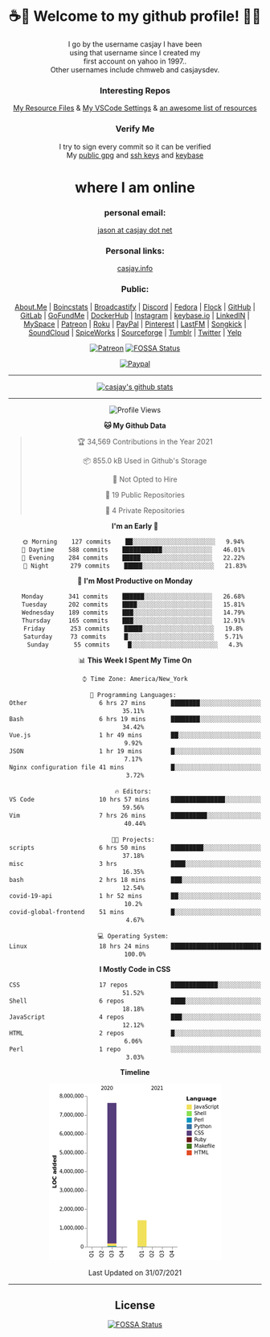 <div align="center">  
  
# <strong> ☕👋 Welcome to my github profile! 👋🚀 </strong>  
  
I go by the username casjay I have been  
using that username since I created my  
first account on yahoo in 1997..  
Other usernames include chmweb and casjaysdev.  
  
### <strong> Interesting Repos </strong>  
[My Resource Files](https://github.com/casjay/resources) & 
[My VSCode Settings](https://github.com/casjay/vs-code) & 
[an awesome list of resources](https://github.com/casjay/awesome)
  
### <strong> Verify Me </strong>
I try to sign every commit so it can be verified  
My [public gpg](https://github.com/casjay/public/raw/master/jason.asc) and 
[ssh keys](https://github.com/casjay/public/raw/master/ssh_id.pub) and 
[keybase](https://keybase.io/casjay)  
  
# <strong> where I am online </strong>  
  
### <strong> personal email: </strong>  
[jason at casjay dot net](mailto:jason@casjay.net)  

### <strong> Personal links: </strong>  
[casjay.info](http://casjay.info)  
  
### <strong> Public: </strong>  
[About.Me](https://about.me/casjay) | 
[Boincstats](https://boincstats.com/en/page/profile/user/34665/) | 
[Broadcastify](http://www.radioreference.com/apps/user/?uid=184850) | 
[Discord](https://discord.gg/z2wS84v) | 
[Fedora](https://copr.fedorainfracloud.org/coprs/casjay) | 
[Flock](http://casjay.flock.com) | 
[GitHub](http://github.com/casjay) | 
[GitLab](http://gitlab.com/casjay) | 
[GoFundMe](https://www.gofundme.com/casjay) | 
[DockerHub](https://hub.docker.com/r/casjay/) | 
[Instagram](https://www.instagram.com/casjay/) | 
[keybase.io](http://keybase.io/casjay) | 
[LinkedIN](http://linkedin.com/in/casjay) | 
[MySpace](https://myspace.com/casjay) | 
[Patreon](https://www.patreon.com/casjay) | 
[Roku](https://my.roku.com/add/casjaysdev) | 
[PayPal](https://paypal.me/casjaysdev) | 
[Pinterest](https://www.pinterest.com/casjaysdev) | 
[LastFM](https://www.last.fm/user/Casjay) | 
[Songkick](https://www.songkick.com/users/casjay) | 
[SoundCloud](https://soundcloud.com/casjay) | 
[SpiceWorks](https://community.spiceworks.com/people/casjay) | 
[Sourceforge](https://sourceforge.net/u/chmweb/profile/) | 
[Tumblr](https://casjay.tumblr.com) | 
[Twitter](https://twitter.com/casjay) | 
[Yelp](https://www.yelp.com/user_details?userid=vSxaZZdqte5WhkOlsPqReQ)  
  
[![Patreon](https://img.shields.io/badge/patreon-donate-orange.svg)](https://www.patreon.com/casjay) [![FOSSA Status](https://app.fossa.com/api/projects/git%2Bgithub.com%2Fcasjay%2Fcasjay.svg?type=shield)](https://app.fossa.com/projects/git%2Bgithub.com%2Fcasjay%2Fcasjay?ref=badge_shield)

[![Paypal](https://img.shields.io/badge/Donate-PayPal-green.svg)](https://www.paypal.me/casjaysdev)  
  
---
[![casjay's github stats](https://gh-readme-stats.casjay.now.sh/api/?theme=dracula&username=casjay&show_icons=true)](https://github.com/casjay)  
  
---
<!--START_SECTION:waka-->
![Profile Views](http://img.shields.io/badge/Profile%20Views-13-blue)

**🐱 My Github Data** 

> 🏆 34,569 Contributions in the Year 2021
 > 
> 📦 855.0 kB Used in Github's Storage 
 > 
> 🚫 Not Opted to Hire
 > 
> 📜 19 Public Repositories 
 > 
> 🔑 4 Private Repositories  
 > 
**I'm an Early 🐤** 

```text
🌞 Morning    127 commits    ██░░░░░░░░░░░░░░░░░░░░░░░   9.94% 
🌆 Daytime    588 commits    ███████████░░░░░░░░░░░░░░   46.01% 
🌃 Evening    284 commits    █████░░░░░░░░░░░░░░░░░░░░   22.22% 
🌙 Night      279 commits    █████░░░░░░░░░░░░░░░░░░░░   21.83%

```
📅 **I'm Most Productive on Monday** 

```text
Monday       341 commits    ██████░░░░░░░░░░░░░░░░░░░   26.68% 
Tuesday      202 commits    ████░░░░░░░░░░░░░░░░░░░░░   15.81% 
Wednesday    189 commits    ███░░░░░░░░░░░░░░░░░░░░░░   14.79% 
Thursday     165 commits    ███░░░░░░░░░░░░░░░░░░░░░░   12.91% 
Friday       253 commits    █████░░░░░░░░░░░░░░░░░░░░   19.8% 
Saturday     73 commits     █░░░░░░░░░░░░░░░░░░░░░░░░   5.71% 
Sunday       55 commits     █░░░░░░░░░░░░░░░░░░░░░░░░   4.3%

```


📊 **This Week I Spent My Time On** 

```text
⌚︎ Time Zone: America/New_York

💬 Programming Languages: 
Other                    6 hrs 27 mins       ████████░░░░░░░░░░░░░░░░░   35.11% 
Bash                     6 hrs 19 mins       ████████░░░░░░░░░░░░░░░░░   34.42% 
Vue.js                   1 hr 49 mins        ██░░░░░░░░░░░░░░░░░░░░░░░   9.92% 
JSON                     1 hr 19 mins        █░░░░░░░░░░░░░░░░░░░░░░░░   7.17% 
Nginx configuration file 41 mins             █░░░░░░░░░░░░░░░░░░░░░░░░   3.72%

🔥 Editors: 
VS Code                  10 hrs 57 mins      ███████████████░░░░░░░░░░   59.56% 
Vim                      7 hrs 26 mins       ██████████░░░░░░░░░░░░░░░   40.44%

🐱‍💻 Projects: 
scripts                  6 hrs 50 mins       █████████░░░░░░░░░░░░░░░░   37.18% 
misc                     3 hrs               ████░░░░░░░░░░░░░░░░░░░░░   16.35% 
bash                     2 hrs 18 mins       ███░░░░░░░░░░░░░░░░░░░░░░   12.54% 
covid-19-api             1 hr 52 mins        ██░░░░░░░░░░░░░░░░░░░░░░░   10.2% 
covid-global-frontend    51 mins             █░░░░░░░░░░░░░░░░░░░░░░░░   4.67%

💻 Operating System: 
Linux                    18 hrs 24 mins      █████████████████████████   100.0%

```

**I Mostly Code in CSS** 

```text
CSS                      17 repos            █████████████░░░░░░░░░░░░   51.52% 
Shell                    6 repos             ████░░░░░░░░░░░░░░░░░░░░░   18.18% 
JavaScript               4 repos             ███░░░░░░░░░░░░░░░░░░░░░░   12.12% 
HTML                     2 repos             █░░░░░░░░░░░░░░░░░░░░░░░░   6.06% 
Perl                     1 repo              ░░░░░░░░░░░░░░░░░░░░░░░░░   3.03%

```


**Timeline**

![Chart not found](https://raw.githubusercontent.com/casjay/casjay/master/charts/bar_graph.png) 


 Last Updated on 31/07/2021
<!--END_SECTION:waka-->
  
---

## License
[![FOSSA Status](https://app.fossa.com/api/projects/git%2Bgithub.com%2Fcasjay%2Fcasjay.svg?type=large)](https://app.fossa.com/projects/git%2Bgithub.com%2Fcasjay%2Fcasjay?ref=badge_large)

</div>  
